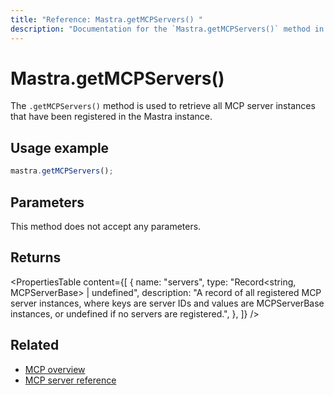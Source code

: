 ```yaml
---
title: "Reference: Mastra.getMCPServers() "
description: "Documentation for the `Mastra.getMCPServers()` method in Mastra, which retrieves all registered MCP server instances."
---
```


# Mastra.getMCPServers()

The `.getMCPServers()` method is used to retrieve all MCP server instances that have been registered in the Mastra instance.

## Usage example

```typescript copy
mastra.getMCPServers();
```

## Parameters

This method does not accept any parameters.

## Returns

<PropertiesTable
  content={[
    {
      name: "servers",
      type: "Record<string, MCPServerBase> | undefined",
      description: "A record of all registered MCP server instances, where keys are server IDs and values are MCPServerBase instances, or undefined if no servers are registered.",
    },
  ]}
/>

## Related

- [MCP overview](../../docs/tools-mcp/mcp-overview.md)
- [MCP server reference](../../reference/tools/mcp-server.md)
